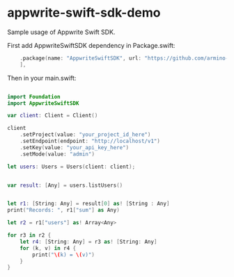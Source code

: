 # appwrite-swift-sdk-demo

Sample usage of Appwrite Swift SDK.

First add AppwriteSwiftSDK dependency in Package.swift:
```swift
    .package(name: "AppwriteSwiftSDK", url: "https://github.com/armino-dev/appwrite-swift-sdk.git", from: "0.6.4"),
    ],
```

Then in your main.swift:

```swift

import Foundation
import AppwriteSwiftSDK

var client: Client = Client()

client    
    .setProject(value: "your_project_id_here")
    .setEndpoint(endpoint: "http://localhost/v1")
    .setKey(value: "your_api_key_here")
    .setMode(value: "admin")

let users: Users = Users(client: client);


var result: [Any] = users.listUsers()


let r1: [String: Any] = result[0] as! [String : Any]
print("Records: ", r1["sum"] as Any)

let r2 = r1["users"] as! Array<Any>

for r3 in r2 {
    let r4: [String: Any] = r3 as! [String: Any]
    for (k, v) in r4 {
        print("\(k) = \(v)")
    }
}
```
